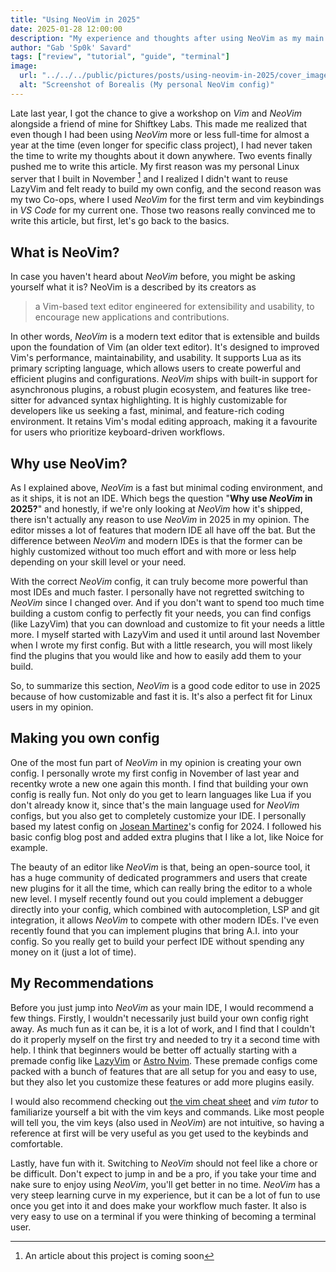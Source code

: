 ```yaml
---
title: "Using NeoVim in 2025"
date: 2025-01-28 12:00:00
description: "My experience and thoughts after using NeoVim as my main IDE for a year, updated for 2025"
author: "Gab 'Sp0k' Savard"
tags: ["review", "tutorial", "guide", "terminal"]
image:
  url: "../../../public/pictures/posts/using-neovim-in-2025/cover_image.png"
  alt: "Screenshot of Borealis (My personal NeoVim config)"
---
```


Late last year, I got the chance to give a workshop on _Vim_ and _NeoVim_ alongside a friend of mine for Shiftkey Labs. This made me realized that even though I had been using _NeoVim_ more or less full-time for almost a year at the time (even longer for specific class project), I had never taken the time to write my thoughts about it down anywhere. Two events finally pushed me to write this article. My first reason was my personal Linux server that I built in November [^1] and I realized I didn't want to reuse LazyVim and felt ready to build my own config, and the second reason was my two Co-ops, where I used _NeoVim_ for the first term and vim keybindings in _VS Code_ for my current one. Those two reasons really convinced me to write this article, but first, let's go back to the basics.

## What is NeoVim?

In case you haven't heard about _NeoVim_ before, you might be asking yourself what it is? NeoVim is a described by its creators as

> a Vim-based text editor engineered for extensibility and usability, to encourage new applications and contributions.

In other words, _NeoVim_ is a modern text editor that is extensible and builds upon the foundation of Vim (an older text editor). It's designed to improved Vim's performance, maintainability, and usability. It supports Lua as its primary scripting language, which allows users to create powerful and efficient plugins and configurations. _NeoVim_ ships with built-in support for asynchronous plugins, a robust plugin ecosystem, and features like tree-sitter for advanced syntax highlighting. It is highly customizable for developers like us seeking a fast, minimal, and feature-rich coding environment. It retains Vim's modal editing approach, making it a favourite for users who prioritize keyboard-driven workflows.

## Why use NeoVim?

As I explained above, _NeoVim_ is a fast but minimal coding environment, and as it ships, it is not an IDE. Which begs the question "**Why use _NeoVim_ in 2025?**" and honestly, if we're only looking at _NeoVim_ how it's shipped, there isn't actually any reason to use _NeoVim_ in 2025 in my opinion. The editor misses a lot of features that modern IDE all have off the bat. But the difference between _NeoVim_ and modern IDEs is that the former can be highly customized without too much effort and with more or less help depending on your skill level or your need.

With the correct _NeoVim_ config, it can truly become more powerful than most IDEs and much faster. I personally have not regretted switching to _NeoVim_ since I changed over. And if you don't want to spend too much time building a custom config to perfectly fit your needs, you can find configs (like LazyVim) that you can download and customize to fit your needs a little more. I myself started with LazyVim and used it until around last November when I wrote my first config. But with a little research, you will most likely find the plugins that you would like and how to easily add them to your build.

So, to summarize this section, _NeoVim_ is a good code editor to use in 2025 because of how customizable and fast it is. It's also a perfect fit for Linux users in my opinion.

## Making you own config

One of the most fun part of _NeoVim_ in my opinion is creating your own config. I personally wrote my first config in November of last year and recentky wrote a new one again this month. I find that building your own config is really fun. Not only do you get to learn languages like Lua if you don't already know it, since that's the main language used for _NeoVim_ configs, but you also get to completely customize your IDE. I personally based my latest config on <a href="https://www.youtube.com/@joseanmartinez" target="_blank">Josean Martinez</a>'s config for 2024. I followed his basic config blog post and added extra plugins that I like a lot, like Noice for example.

The beauty of an editor like _NeoVim_ is that, being an open-source tool, it has a huge community of dedicated programmers and users that create new plugins for it all the time, which can really bring the editor to a whole new level. I myself recently found out you could implement a debugger directly into your config, which combined with autocompletion, LSP and git integration, it allows _NeoVim_ to compete with other modern IDEs. I've even recently found that you can implement plugins that bring A.I. into your config. So you really get to build your perfect IDE without spending any money on it (just a lot of time).

## My Recommendations

Before you just jump into _NeoVim_ as your main IDE, I would recommend a few things. Firstly, I wouldn't necessarily just build your own config right away. As much fun as it can be, it is a lot of work, and I find that I couldn't do it properly myself on the first try and needed to try it a second time with help. I think that beginners would be better off actually starting with a premade config like <a href="https://www.lazyvim.org/" target="_blank">LazyVim</a> or <a href="https://astronvim.com/" target="_blank">Astro Nvim</a>. These premade configs come packed with a bunch of features that are all setup for you and easy to use, but they also let you customize these features or add more plugins easily.

I would also recommend checking out <a href="https://vim.rtorr.com/" target="_blank">the vim cheat sheet</a> and _vim tutor_ to familiarize yourself a bit with the vim keys and commands. Like most people will tell you, the vim keys (also used in _NeoVim_) are not intuitive, so having a reference at first will be very useful as you get used to the keybinds and comfortable.

Lastly, have fun with it. Switching to _NeoVim_ should not feel like a chore or be difficult. Don't expect to jump in and be a pro, if you take your time and nake sure to enjoy using _NeoVim_, you'll get better in no time. _NeoVim_ has a very steep learning curve in my experience, but it can be a lot of fun to use once you get into it and does make your workflow much faster. It also is very easy to use on a terminal if you were thinking of becoming a terminal user.

[^1]: An article about this project is coming soon
